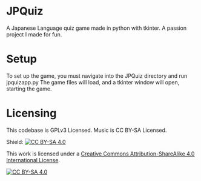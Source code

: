 # JPQuiz
A Japanese Language quiz game made in python with tkinter. A passion project I made for fun.



# Setup
To set up the game, you must navigate into the JPQuiz directory and run jpquizapp.py
The game files will load, and a tkinter window will open, starting the game.


# Licensing
This codebase is GPLv3 Licensed.
Music is CC BY-SA Licensed.


Shield: [![CC BY-SA 4.0][cc-by-sa-shield]][cc-by-sa]

This work is licensed under a
[Creative Commons Attribution-ShareAlike 4.0 International License][cc-by-sa].

[![CC BY-SA 4.0][cc-by-sa-image]][cc-by-sa]

[cc-by-sa]: http://creativecommons.org/licenses/by-sa/4.0/
[cc-by-sa-image]: https://licensebuttons.net/l/by-sa/4.0/88x31.png
[cc-by-sa-shield]: https://img.shields.io/badge/License-CC%20BY--SA%204.0-lightgrey.svg
